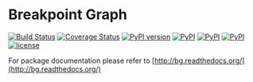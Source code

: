 Breakpoint Graph
================
[![Build Status](https://travis-ci.org/aganezov/bg.svg?branch=master)](https://travis-ci.org/aganezov/bg) 
[![Coverage Status](https://coveralls.io/repos/github/aganezov/bg/badge.svg)](https://coveralls.io/github/aganezov/bg) 
[![PyPI version](https://badge.fury.io/py/bg.svg)](https://badge.fury.io/py/bg)
[![PyPI](https://img.shields.io/pypi/pyversions/bg.svg)]() 
[![PyPI](https://img.shields.io/pypi/format/bg.svg)]()
[![PyPI](https://img.shields.io/pypi/status/bg.svg)]()
[![license](https://img.shields.io/github/license/mashape/apistatus.svg)]()

For package documentation please refer to [http://bg.readthedocs.org/](http://bg.readthedocs.org/)
